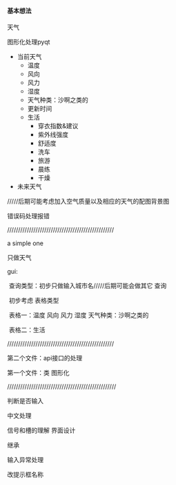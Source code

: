 #### 基本想法

天气

图形化处理pyqt



- 当前天气
  - 温度
  - 风向
  - 风力
  - 湿度
  - 天气种类：沙啊之类的
  - 更新时间
  - 生活
    - 穿衣指数&建议
    - 紫外线强度
    - 舒适度
    - 洗车
    - 旅游
    - 晨练
    - 干燥
- 未来天气



/////后期可能考虑加入空气质量以及相应的天气的配图背景图



错误码处理报错

/////////////////////////////////////////////////

a simple one

只做天气

gui:

​	查询类型：初步只做输入城市名/////后期可能会做其它 查询

​	初步考虑 表格类型

​	表格一：温度 风向 风力 湿度 天气种类：沙啊之类的

​	表格二：生活



/////////////////////////////////////////////////

第二个文件：api接口的处理



第一个文件：类 图形化

//////////////////////////////////////////////////

判断是否输入



中文处理

信号和槽的理解 界面设计

继承

输入异常处理

改提示框名称